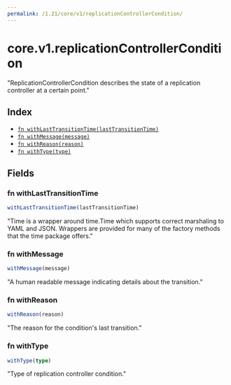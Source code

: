 ```yaml
---
permalink: /1.21/core/v1/replicationControllerCondition/
---
```


# core.v1.replicationControllerCondition

"ReplicationControllerCondition describes the state of a replication controller at a certain point."

## Index

* [`fn withLastTransitionTime(lastTransitionTime)`](#fn-withlasttransitiontime)
* [`fn withMessage(message)`](#fn-withmessage)
* [`fn withReason(reason)`](#fn-withreason)
* [`fn withType(type)`](#fn-withtype)

## Fields

### fn withLastTransitionTime

```ts
withLastTransitionTime(lastTransitionTime)
```

"Time is a wrapper around time.Time which supports correct marshaling to YAML and JSON.  Wrappers are provided for many of the factory methods that the time package offers."

### fn withMessage

```ts
withMessage(message)
```

"A human readable message indicating details about the transition."

### fn withReason

```ts
withReason(reason)
```

"The reason for the condition's last transition."

### fn withType

```ts
withType(type)
```

"Type of replication controller condition."